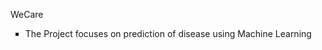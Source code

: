WeCare

<ul>
  <li type = "square">The Project focuses on prediction of disease using Machine Learning</li>


